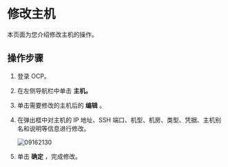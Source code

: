修改主机
=========================

本页面为您介绍修改主机的操作。

**操作步骤**
-----------------------------

1. 登录 OCP。



2. 在左侧导航栏中单击 **主机。**



3. 单击需要修改的主机后的 **编辑** 。



4. 在弹出框中对主机的 IP 地址、SSH 端口、机型、机房、类型、凭据、主机别名和说明等信息进行修改。

   ![09162130](https://help-static-aliyun-doc.aliyuncs.com/assets/img/zh-CN/4660562361/p327464.png)


5. 单击 **确定** ，完成修改。
